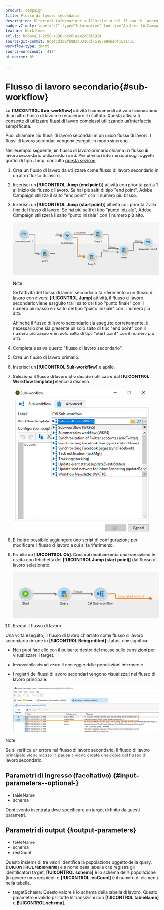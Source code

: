 ```yaml
---
product: campaign
title: Flusso di lavoro secondario
description: Ulteriori informazioni sull’attività del flusso di lavoro secondario
badge-v7-only: label="v7" type="Informative" tooltip="Applies to Campaign Classic v7 only"
feature: Workflows
exl-id: bc64ca11-2c50-4896-b6c6-ae42c0315924
source-git-commit: 8debcd3d8fb883b3316cf75187a86bebf15a1d31
workflow-type: tm+mt
source-wordcount: '417'
ht-degree: 0%

---
```


# Flusso di lavoro secondario{#sub-workflow}



La **[!UICONTROL Sub-workflow]** attività ti consente di attivare l’esecuzione di un altro flusso di lavoro e recuperare il risultato. Questa attività ti consente di utilizzare flussi di lavoro complessi utilizzando un’interfaccia semplificata.

Puoi chiamare più flussi di lavoro secondari in un unico flusso di lavoro. I flussi di lavoro secondari vengono eseguiti in modo sincrono.

Nell’esempio seguente, un flusso di lavoro primario chiama un flusso di lavoro secondario utilizzando i salti. Per ulteriori informazioni sugli oggetti grafici di tipo Jump, consulta [questa sezione](jump--start-point-and-end-point-.md).

1. Crea un flusso di lavoro da utilizzare come flusso di lavoro secondario in un altro flusso di lavoro.
1. Inserisci un **[!UICONTROL Jump (end point)]** attività con priorità pari a 1 all’inizio del flusso di lavoro. Se hai più salti di tipo &quot;end point&quot;, Adobe Campaign utilizza il salto &quot;end point&quot; con il numero più basso.
1. Inserisci un **[!UICONTROL Jump (start point)]** attività con priorità 2 alla fine del flusso di lavoro. Se hai più salti di tipo &quot;punto iniziale&quot;, Adobe Campaign utilizzerà il salto &quot;punto iniziale&quot; con il numero più alto.

   ![](assets/subworkflow_jumps.png)

   >[!NOTE]
   >
   >Se l’attività del flusso di lavoro secondario fa riferimento a un flusso di lavoro con diversi **[!UICONTROL Jump]** attività, il flusso di lavoro secondario viene eseguito tra il salto del tipo &quot;punto finale&quot; con il numero più basso e il salto del tipo &quot;punto iniziale&quot; con il numero più alto.
   >
   >Affinché il flusso di lavoro secondario sia eseguito correttamente, è necessario che sia presente un solo salto di tipo &quot;end point&quot; con il numero più basso e un solo salto di tipo &quot;start point&quot; con il numero più alto.

1. Completa e salva questo &quot;flusso di lavoro secondario&quot;.
1. Crea un flusso di lavoro primario.
1. Inserisci un **[!UICONTROL Sub-workflow]** e aprilo.
1. Seleziona il flusso di lavoro che desideri utilizzare dal **[!UICONTROL Workflow template]** elenco a discesa.

   ![](assets/subworkflow_selection.png)

1. È inoltre possibile aggiungere uno script di configurazione per modificare il flusso di lavoro a cui si fa riferimento.
1. Fai clic su **[!UICONTROL Ok]**. Crea automaticamente una transizione in uscita con l’etichetta del **[!UICONTROL Jump (start point)]** dal flusso di lavoro selezionato.

   ![](assets/subworkflow_outbound.png)

1. Esegui il flusso di lavoro.

Una volta eseguito, il flusso di lavoro chiamato come flusso di lavoro secondario rimane in **[!UICONTROL Being edited]** status, che significa:

* Non puoi fare clic con il pulsante destro del mouse sulle transizioni per visualizzare il target.
* Impossibile visualizzare il conteggio delle popolazioni intermedie.
* I registri dei flussi di lavoro secondari vengono visualizzati nel flusso di lavoro principale.

   ![](assets/subworkflow_logs.png)

>[!NOTE]
>
>Se si verifica un errore nel flusso di lavoro secondario, il flusso di lavoro principale viene messo in pausa e viene creata una copia del flusso di lavoro secondario.

## Parametri di ingresso (facoltativo) {#input-parameters--optional-}

* tableName
* schema

Ogni evento in entrata deve specificare un target definito da questi parametri.

## Parametri di output {#output-parameters}

* tableName
* schema
* recCount

Questo insieme di tre valori identifica la popolazione oggetto della query. **[!UICONTROL tableName]** è il nome della tabella che registra gli identificatori target, **[!UICONTROL schema]** è lo schema della popolazione (in genere nms:recipient) e **[!UICONTROL recCount]** è il numero di elementi nella tabella.

* targetSchema: Questo valore è lo schema della tabella di lavoro. Questo parametro è valido per tutte le transizioni con **[!UICONTROL tableName]** e **[!UICONTROL schema]**.
